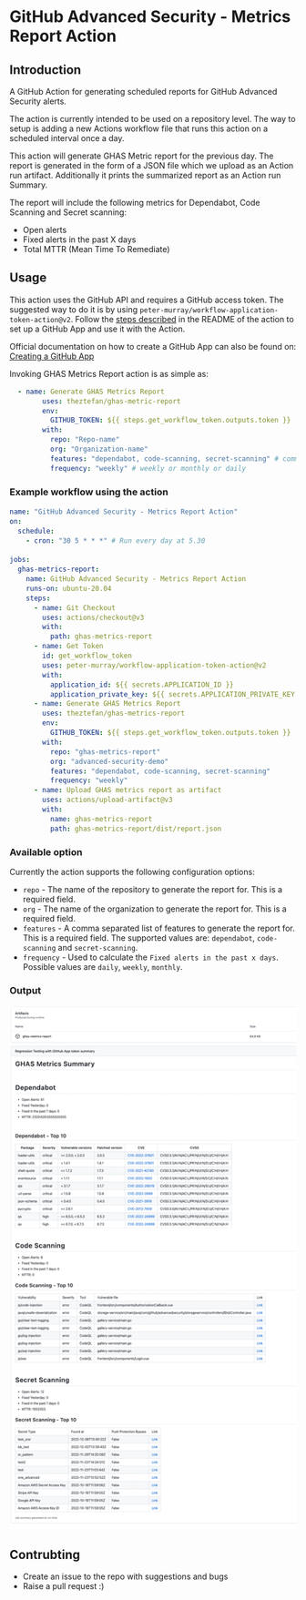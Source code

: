 # GitHub Advanced Security - Metrics Report Action

## Introduction

A GitHub Action for generating scheduled reports for GitHub Advanced Security alerts.

The action is currently intended to be used on a repository level. The way to setup is adding a new Actions workflow file that runs this action on a scheduled interval once a day.

This action will generate GHAS Metric report for the previous day. The report is generated in the form of a JSON file which we upload as an Action run artifact. Additionally it prints the summarized report as an Action run Summary.

The report will include the following metrics for Dependabot, Code Scanning and Secret scanning:

- Open alerts
- Fixed alerts in the past X days
- Total MTTR (Mean Time To Remediate)

## Usage

This action uses the GitHub API and requires a GitHub access token. The suggested way to do it is by using `peter-murray/workflow-application-token-action@v2`. Follow the [steps described](https://github.com/peter-murray/workflow-application-token-action#creating-a-github-application) in the README of the action to set up a GitHub App and use it with the Action.

Official documentation on how to create a GitHub App can also be found on: [Creating a GitHub App](https://docs.github.com/en/developers/apps/creating-a-github-app)

Invoking GHAS Metrics Report action is as simple as:

```yaml
  - name: Generate GHAS Metrics Report
        uses: theztefan/ghas-metric-report
        env:
          GITHUB_TOKEN: ${{ steps.get_workflow_token.outputs.token }}
        with:
          repo: "Repo-name"
          org: "Organization-name"
          features: "dependabot, code-scanning, secret-scanning" # comma separated list of features.
          frequency: "weekly" # weekly or monthly or daily
```

### Example workflow using the action

```yaml
name: "GitHub Advanced Security - Metrics Report Action"
on:
  schedule:
    - cron: "30 5 * * *" # Run every day at 5.30

jobs:
  ghas-metrics-report:
    name: GitHub Advanced Security - Metrics Report Action
    runs-on: ubuntu-20.04
    steps:
      - name: Git Checkout
        uses: actions/checkout@v3
        with:
          path: ghas-metrics-report
      - name: Get Token
        id: get_workflow_token
        uses: peter-murray/workflow-application-token-action@v2
        with:
          application_id: ${{ secrets.APPLICATION_ID }}
          application_private_key: ${{ secrets.APPLICATION_PRIVATE_KEY }}
      - name: Generate GHAS Metrics Report
        uses: theztefan/ghas-metrics-report
        env:
          GITHUB_TOKEN: ${{ steps.get_workflow_token.outputs.token }}
        with:
          repo: "ghas-metrics-report"
          org: "advanced-security-demo"
          features: "dependabot, code-scanning, secret-scanning"
          frequency: "weekly"
      - name: Upload GHAS metrics report as artifact
        uses: actions/upload-artifact@v3
        with:
          name: ghas-metrics-report
          path: ghas-metrics-report/dist/report.json
```

### Available option

Currently the action supports the following configuration options:

- `repo` - The name of the repository to generate the report for. This is a required field.
- `org` - The name of the organization to generate the report for. This is a required field.
- `features` - A comma separated list of features to generate the report for. This is a required field. The supported values are: `dependabot`, `code-scanning` and `secret-scanning`.
- `frequency` - Used to calculate the `Fixed alerts in the past x days`. Possible values are `daily`, `weekly`, `monthly`.

### Output

![Sample report output](ghas-metrics-report-sample-summary.png)

## Contrubting

- Create an issue to the repo with suggestions and bugs
- Raise a pull request :)
